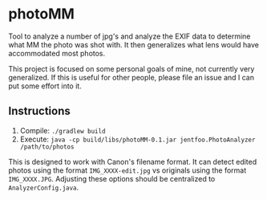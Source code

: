 # photoMM
Tool to analyze a number of jpg's and analyze the EXIF data to determine what MM the photo was shot with.  It then generalizes what lens would have accommodated most photos.

This project is focused on some personal goals of mine, not currently very generalized.  If this is useful for other people, please file an issue and I can put some effort into it.

## Instructions
1) Compile: `./gradlew build`
2) Execute: `java -cp build/libs/photoMM-0.1.jar jentfoo.PhotoAnalyzer /path/to/photos`

This is designed to work with Canon's filename format.  It can detect edited photos using the format `IMG_XXXX-edit.jpg` vs originals using the format `IMG_XXXX.JPG`.  Adjusting these options should be centralized to `AnalyzerConfig.java`.
